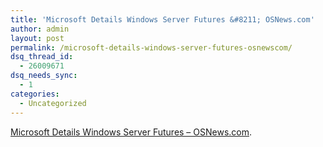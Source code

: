 ```yaml
---
title: 'Microsoft Details Windows Server Futures &#8211; OSNews.com'
author: admin
layout: post
permalink: /microsoft-details-windows-server-futures-osnewscom/
dsq_thread_id:
  - 26009671
dsq_needs_sync:
  - 1
categories:
  - Uncategorized
---
```

[Microsoft Details Windows Server Futures &#8211; OSNews.com][1].

 [1]: http://www.osnews.com/story.php?news_id=6984